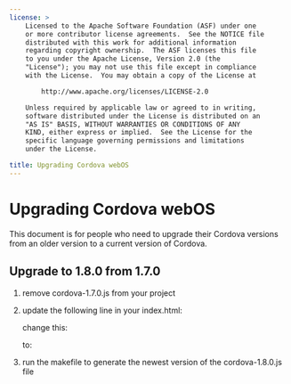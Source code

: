 ```yaml
---
license: >
    Licensed to the Apache Software Foundation (ASF) under one
    or more contributor license agreements.  See the NOTICE file
    distributed with this work for additional information
    regarding copyright ownership.  The ASF licenses this file
    to you under the Apache License, Version 2.0 (the
    "License"); you may not use this file except in compliance
    with the License.  You may obtain a copy of the License at

        http://www.apache.org/licenses/LICENSE-2.0

    Unless required by applicable law or agreed to in writing,
    software distributed under the License is distributed on an
    "AS IS" BASIS, WITHOUT WARRANTIES OR CONDITIONS OF ANY
    KIND, either express or implied.  See the License for the
    specific language governing permissions and limitations
    under the License.

title: Upgrading Cordova webOS
---
```


Upgrading Cordova webOS
=======================

This document is for people who need to upgrade their Cordova versions from an older version to a current version of Cordova.

## Upgrade to 1.8.0 from 1.7.0 ##

1. remove cordova-1.7.0.js from your project

2. update the following line in your index.html:

    change this:
    <script type="text/javascript" src="cordova-1.7.0.js"></script> 
    
    to:
    <script type="text/javascript" src="cordova-1.8.0.js"></script> 

3. run the makefile to generate the newest version of the cordova-1.8.0.js file